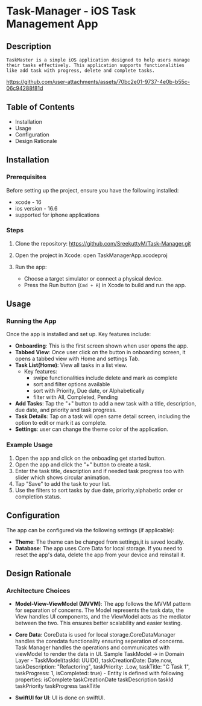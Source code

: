 # Task-Manager - iOS Task Management App

## Description
    TaskMaster is a simple iOS application designed to help users manage their tasks effectively. This application supports functionalities like add task with progress, delete and complete tasks.

https://github.com/user-attachments/assets/70bc2e01-9737-4e0b-b55c-06c94288f81d

## Table of Contents
- Installation
- Usage
- Configuration
- Design Rationale

## Installation

### Prerequisites
Before setting up the project, ensure you have the following installed:
- xcode - 16
- ios version - 16.6
- supported for iphone applications 

### Steps
1. Clone the repository:
    https://github.com/SreekuttyM/Task-Manager.git


2. Open the project in Xcode:
    open TaskManagerApp.xcodeproj

4. Run the app:
    - Choose a target simulator or connect a physical device.
    - Press the Run button (`Cmd + R`) in Xcode to build and run the app.


## Usage

### Running the App
Once the app is installed and set up.
Key features include:
- **Onboarding**: This is the first screen shown when user opens the app.
- **Tabbed View**: Once user click on the button in onboarding screen, it opens a tabbed view with Home and settings Tab.
- **Task List(Home)**: View all tasks in a list view.
    - Key features: 
         - swipe functionalities include delete and mark as complete
         - sort and filter options available
         - sort with Priority, Due date, or Alphabetically
         - filter with All, Completed, Pending
- **Add Tasks**: Tap the "+" button to add a new task with a title, description, due date, and priority and task progress.
- **Task Details**: Tap on a task will open same detail screen, including the option to edit or mark it as complete.
- **Settings**: user can change the theme color of the application.

### Example Usage
1. Open the app and click on the onboading get started button.
2. Open the app and click the "+" button to create a task.
3. Enter the task title, description and if needed task progress too with slider which shows circular animation.
3. Tap "Save" to add the task to your list.
4. Use the filters to sort tasks by due date, priority,alphabetic order or completion status.

## Configuration

The app can be configured via the following settings (if applicable):
- **Theme**: The theme can be changed from settings,it is saved locally.
- **Database**: The app uses Core Data for local storage. If you need to reset the app's data, delete the app from your device and reinstall it.

## Design Rationale

### Architecture Choices
- **Model-View-ViewModel (MVVM)**: The app follows the MVVM pattern for separation of concerns. The Model represents the task data, the View handles UI components, and the ViewModel acts as the mediator between the two. This ensures better scalability and easier testing.
  
- **Core Data**: CoreData is used for local storage.CoreDataManager handles the coredata functionality ensuring seperation of concerns.
    Task Manager handles the operations and communicates with viewModel to render the data in UI. 
    Sample TaskModel -> in Domain Layer
        - TaskModel(taskId: UUID(), taskCreationDate: Date.now, taskDescription: "Refactoring", taskPriority: .Low, taskTitle: "C Task 1", taskProgress: 1, isCompleted: true)
        - Entity is defined with following properties:
            isComplete
            taskCreationDate
            taskDescription
            taskId
            taskPriority
            taskProgress
            taskTitle

- **SwiftUI for UI**: UI is done on swiftUI.

